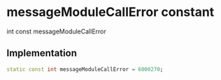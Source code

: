 


# messageModuleCallError constant







int const messageModuleCallError
  







## Implementation

```dart
static const int messageModuleCallError = 6000270;
```







